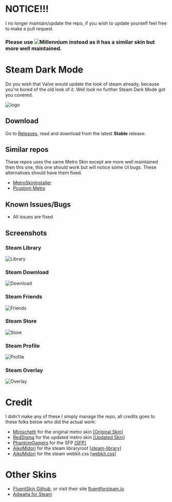 # NOTICE!!!
I no longer maintain/update the repo, if you wish to update yourself feel free to make a pull request.

### **Please use ![Millennium](https://steambrew.app/) instead as it has a similar skin but more well maintained.**

# Steam Dark Mode
Do you wish that Valve would update the look of steam already, because you're bored of the old look of it. Well look no further Steam Dark Mode got you covered.

![logo](https://i.imgur.com/OZvk1c7.png)

## Download
Go to [Releases](https://github.com/SleepDaemon/SteamDarkMode/releases), read and download from the latest **Stable** release.

## Similar repos
These repos uses the same Metro Skin except are more well maintained then this one, this one should work but will notice some UI bugs. These alternatives should have them fixed.

- [MetroSkinInstaller](https://github.com/henrikx/metroskininstaller)
- [Pcustom Metro](https://github.com/xamionex/pscustom)

## Known Issues/Bugs
- All issues are fixed

## Screenshots
### Steam Library
![Library](https://user-images.githubusercontent.com/88533953/228816107-0dbd2d87-0087-4c59-8e43-cb5adee292f3.jpg)
### Steam Download
![Download](https://user-images.githubusercontent.com/88533953/228816168-03013cf9-523d-4551-b565-2a09ce853686.jpg)
### Steam Friends
![Friends](https://i.imgur.com/ugD3zru.png)
### Steam Store
![Store](https://user-images.githubusercontent.com/88533953/228816206-fe08075b-9f85-4040-8e4b-5d22f742d8b5.jpg)
### Steam Profile
![Profile](https://user-images.githubusercontent.com/88533953/228816242-16453d13-6393-49b3-97a8-9f2063d3d45b.jpg)
### Steam Overlay
![Overlay](https://i.imgur.com/7HquKM0.png)

# Credit
I didn't make any of these I simply manage the repo, all credits goes to these folks below who did the actual work:

- [Minischetti](https://github.com/minischetti) for the original metro skin [[Original Skin]](https://github.com/minischetti/metro-for-steam)
- [RedSigma](https://github.com/redsigma) for the updated metro skin [[Updated Skin]](https://github.com/redsigma/UPMetroSkin)
- [PhantomGamers](https://github.com/PhantomGamers) for the SFP [[SFP]](https://github.com/PhantomGamers/SFP)
- [AikoMidori](https://github.com/AikoMidori) for the steam libraryroot [[steam-library]](https://github.com/AikoMidori/steam-library)
- [AikoMidori](https://github.com/AikoMidori) for the steam webkit.css [[webkit.css]](https://github.com/AikoMidori/steam-dark-mode)

# Other Skins
- [FluentSkin Github](https://github.com/purogamer/Fluent-for-Steam), or visit their site [fluentforsteam.io](https://www.fluentforsteam.io/)
- [Adwaita for Steam](https://github.com/tkashkin/Adwaita-for-Steam)
